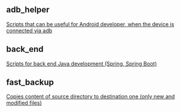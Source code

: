 ## adb_helper
[Scripts that can be useful for Android developer, when the device is connected via adb](https://github.com/ArtemBotnev/DeveloperScripts/tree/master/adb_helper)

## back_end
[Scripts for back end Java development (Spring, Spring Boot)](https://github.com/ArtemBotnev/DeveloperScripts/tree/master/back_end)

## fast_backup
[Copies content of source directory to destination one (only new and modified files)](https://github.com/ArtemBotnev/DeveloperScripts/tree/master/fast_backup)